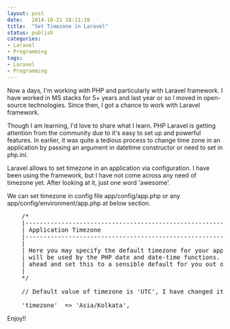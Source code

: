 ```yaml
---
layout: post
date:   2014-10-21 18:11:10
title:  "Set Timezone in Laravel"
status: publish
categories:
- Laravel
- Programming
tags:
- Laravel
- Programming
---
```


Now a days, I'm working with PHP and particularly with Laravel framework. I have worked in MS stacks for 5+ years and last year or so I moved in open-source technologies. Since then, I got a chance to work with Laravel framework.

Though I am learning, I'd love to share what I learn. PHP Laravel is getting attention from the community due to it's easy to set up and powerful features. In earlier, it was quite a tedious process to change time zone in an application by passing an argument in datetime constructor or need to set in php.ini.

Laravel allows to set timezone in an application via configuration. I have been using the framework, but I have not come across any need of timezone yet. After looking at it, just one word 'awesome'.

We can set timezone in config file app/config/app.php or any app/config/environment/app.php at below section.


<pre>
    /*
    |--------------------------------------------------------------------------
    | Application Timezone
    |--------------------------------------------------------------------------
    |
    | Here you may specify the default timezone for your application, which
    | will be used by the PHP date and date-time functions. We have gone
    | ahead and set this to a sensible default for you out of the box.
    | 
    */

    // Default value of timezone is 'UTC', I have changed it to 'Asia/Kolkata'
    
    'timezone'  => 'Asia/Kolkata',
</pre>


Enjoy!!
